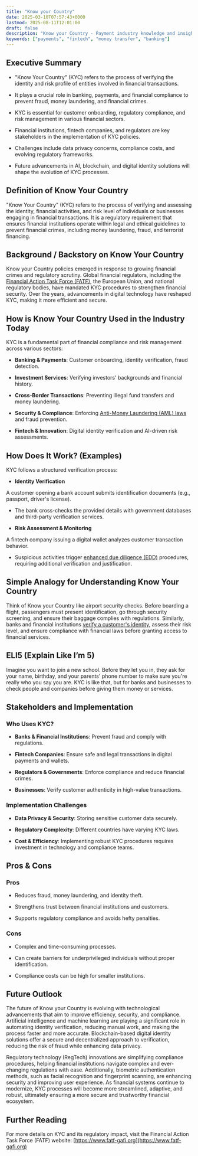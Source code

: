 ```yaml
---
title: "Know your Country"
date: 2025-03-10T07:57:43+0000
lastmod: 2025-08-11T12:01:00
draft: false
description: "Know your Country - Payment industry knowledge and insights"
keywords: ["payments", "fintech", "money transfer", "banking"]
---
```


## Executive Summary

- "Know Your Country" (KYC) refers to the process of verifying the identity and risk profile of entities involved in financial transactions.

- It plays a crucial role in banking, payments, and financial compliance to prevent fraud, money laundering, and financial crimes.

- KYC is essential for customer onboarding, regulatory compliance, and risk management in various financial sectors.

- Financial institutions, fintech companies, and regulators are key stakeholders in the implementation of KYC policies.

- Challenges include data privacy concerns, compliance costs, and evolving regulatory frameworks.

- Future advancements in AI, blockchain, and digital identity solutions will shape the evolution of KYC processes.

## Definition of Know Your Country

"Know Your Country" (KYC) refers to the process of verifying and assessing the identity, financial activities, and risk level of individuals or businesses engaging in financial transactions. It is a regulatory requirement that ensures financial institutions operate within legal and ethical guidelines to prevent financial crimes, including money laundering, fraud, and terrorist financing.

## Background / Backstory on Know Your Country

Know your Country policies emerged in response to growing financial crimes and regulatory scrutiny. Global financial regulators, including the [Financial Action Task Force (FATF)](https://faisalkhanllc.xyz/resources/payments-wiki/f/fatf/), the European Union, and national regulatory bodies, have mandated KYC procedures to strengthen financial security. Over the years, advancements in digital technology have reshaped KYC, making it more efficient and secure.

## How is Know Your Country Used in the Industry Today

KYC is a fundamental part of financial compliance and risk management across various sectors:

- **Banking & Payments**: Customer onboarding, identity verification, fraud detection.

- **Investment Services**: Verifying investors' backgrounds and financial history.

- **Cross-Border Transactions**: Preventing illegal fund transfers and money laundering.

- **Security & Compliance**: Enforcing [Anti-Money Laundering (AML) laws](https://faisalkhanllc.xyz/resources/payments-wiki/a/aml-law/) and fraud prevention.

- **Fintech & Innovation**: Digital identity verification and AI-driven risk assessments.

## How Does It Work? (Examples)

KYC follows a structured verification process:

- **Identity Verification**

A customer opening a bank account submits identification documents (e.g., passport, driver's license).

- The bank cross-checks the provided details with government databases and third-party verification services.

- **Risk Assessment & Monitoring**

A fintech company issuing a digital wallet analyzes customer transaction behavior.

- Suspicious activities trigger [enhanced due diligence (EDD)](https://faisalkhanllc.xyz/resources/payments-wiki/e/enhanced-due-diligence-edd/) procedures, requiring additional verification and justification.

## Simple Analogy for Understanding Know Your Country

Think of Know your Country like airport security checks. Before boarding a flight, passengers must present identification, go through security screening, and ensure their baggage complies with regulations. Similarly, banks and financial institutions [verify a customer's identity](https://faisalkhanllc.xyz/resources/payments-wiki/i/identity-verification-idv/), assess their risk level, and ensure compliance with financial laws before granting access to financial services.

## ELI5 (Explain Like I’m 5)

Imagine you want to join a new school. Before they let you in, they ask for your name, birthday, and your parents' phone number to make sure you're really who you say you are. KYC is like that, but for banks and businesses to check people and companies before giving them money or services.

## Stakeholders and Implementation

### Who Uses KYC?

- **Banks & Financial Institutions**: Prevent fraud and comply with regulations.

- **Fintech Companies**: Ensure safe and legal transactions in digital payments and wallets.

- **Regulators & Governments**: Enforce compliance and reduce financial crimes.

- **Businesses**: Verify customer authenticity in high-value transactions.

### Implementation Challenges

- **Data Privacy & Security**: Storing sensitive customer data securely.

- **Regulatory Complexity**: Different countries have varying KYC laws.

- **Cost & Efficiency**: Implementing robust KYC procedures requires investment in technology and compliance teams.

## Pros & Cons

### Pros

- Reduces fraud, money laundering, and identity theft.

- Strengthens trust between financial institutions and customers.

- Supports regulatory compliance and avoids hefty penalties.

### Cons

- Complex and time-consuming processes.

- Can create barriers for underprivileged individuals without proper identification.

- Compliance costs can be high for smaller institutions.

## Future Outlook

The future of Know your Country is evolving with technological advancements that aim to improve efficiency, security, and compliance. Artificial intelligence and machine learning are playing a significant role in automating identity verification, reducing manual work, and making the process faster and more accurate. Blockchain-based digital identity solutions offer a secure and decentralized approach to verification, reducing the risk of fraud while enhancing data privacy.

Regulatory technology (RegTech) innovations are simplifying compliance procedures, helping financial institutions navigate complex and ever-changing regulations with ease. Additionally, biometric authentication methods, such as facial recognition and fingerprint scanning, are enhancing security and improving user experience. As financial systems continue to modernize, KYC processes will become more streamlined, adaptive, and robust, ultimately ensuring a more secure and trustworthy financial ecosystem.

## Further Reading

For more details on KYC and its regulatory impact, visit the Financial Action Task Force (FATF) website: [](https://www.fatf-gafi.org/)[https://www.fatf-gafi.org](https://www.fatf-gafi.org)

##